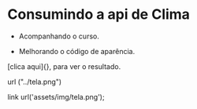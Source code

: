# Consumindo a api de Clima

- Acompanhando o curso.

- Melhorando o código de aparência.

[clica aqui]{}, para ver o resultado.


url ("../tela.png")


link url('assets/img/tela.png');